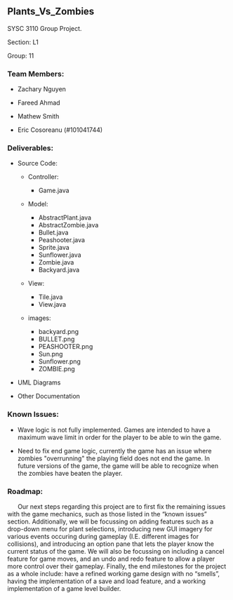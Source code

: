 ## Plants_Vs_Zombies

SYSC 3110 Group Project.

Section: L1 

Group: 11

### Team Members:

- Zachary Nguyen

- Fareed Ahmad

- Mathew Smith

- Eric Cosoreanu (#101041744)

### Deliverables:

 * Source Code:
  
    - Controller: 
        - Game.java
 
    - Model:
        - AbstractPlant.java
        - AbstractZombie.java
        - Bullet.java
        - Peashooter.java
        - Sprite.java
        - Sunflower.java
        - Zombie.java
        - Backyard.java
    
    - View:
        - Tile.java
        - View.java
    
    - images:
        - backyard.png
        - BULLET.png
        - PEASHOOTER.png
        - Sun.png
        - Sunflower.png
        - ZOMBIE.png
        
  * UML Diagrams
  
  * Other Documentation

### Known Issues:

- Wave logic is not fully implemented. Games are intended to have a maximum wave limit in order for the player to be able to win the game. 

- Need to fix end game logic, currently the game has an issue where zombies "overrunning" the playing field does not end the game. In future versions of the game, the game will be able to recognize when the zombies have beaten the player. 

### Roadmap:
&nbsp;&nbsp;&nbsp;&nbsp;&nbsp;&nbsp;Our next steps regarding this project are to first fix the remaining issues with the game mechanics, such as those listed in the “known issues” section. Additionally, we will be focussing on adding features such as a drop-down menu for plant selections, introducing new GUI imagery for various events occuring during gameplay (I.E. different images for collisions), and introducing an option pane that lets the player know the current status of the game. We will also be focussing on including a cancel feature for game moves, and an undo and redo feature to allow a player more control over their gameplay. Finally, the end milestones for the project as a whole include: have a refined working game design with no “smells”, having the implementation of a save and load feature, and a working implementation of a game level builder. 

